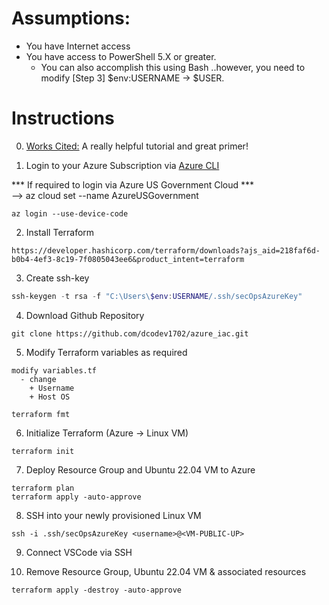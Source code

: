 # Assumptions:
* You have Internet access
* You have access to PowerShell 5.X or greater. <br />
  * You can also accomplish this using Bash ..however, you need to modify [Step 3] $env:USERNAME -> $USER. <br />

# Instructions
0. [Works Cited:](https://www.youtube.com/watch?v=V53AHWun17s) A really helpful tutorial and great primer!

1. Login to your Azure Subscription via
[Azure CLI](https://learn.microsoft.com/en-us/cli/azure/install-azure-cli-windows?tabs=azure-cli)

 
*** If required to login via Azure US Government Cloud *** <br />
    --> az cloud set --name AzureUSGovernment

```code
az login --use-device-code
```

2. Install Terraform
```code
https://developer.hashicorp.com/terraform/downloads?ajs_aid=218faf6d-b0b4-4ef3-8c19-7f0805043ee6&product_intent=terraform
```

3. Create ssh-key
```PowerShell
ssh-keygen -t rsa -f "C:\Users\$env:USERNAME/.ssh/secOpsAzureKey"
```

4. Download Github Repository
```code
git clone https://github.com/dcodev1702/azure_iac.git
```

5. Modify Terraform variables as required
```code
modify variables.tf
  - change
    + Username
    + Host OS
    
terraform fmt
```

6. Initialize Terraform (Azure -> Linux VM)
```code
terraform init
```

7. Deploy Resource Group and Ubuntu 22.04 VM to Azure
```code
terraform plan
terraform apply -auto-approve
```

8. SSH into your newly provisioned Linux VM
```code
ssh -i .ssh/secOpsAzureKey <username>@<VM-PUBLIC-UP>
```

9. Connect VSCode via SSH


10. Remove Resource Group, Ubuntu 22.04 VM & associated resources
```code
terraform apply -destroy -auto-approve
```
